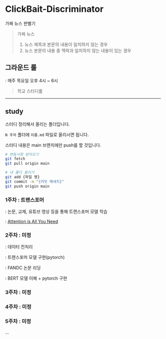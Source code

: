 # ClickBait-Discriminator
가짜 뉴스 판별기
> 가짜 뉴스
> 1. 뉴스 제목과 본문의 내용이 일치하지 않는 경우
> 2. 뉴스 본문의 내용 중 맥락과 일치하지 않는 내용이 있는 경우

## 그라운드 룰
: 매주 목요일 오후 4시 ~ 6시
> 학교 스터디룸

---

## study
스터디 정리해서 올리는 폴더입니다.

`N 주차` 폴더에 `이름.md` 파일로 올리시면 됩니다.

스터디 내용은 main 브랜치에만 push를 할 것입니다.

```bash
# 변동사항 받아오기
git fetch
git pull origin main

# 내 폴더 올리기
git add {파일 명}
git commit -m "{커밋 메세지}"
git push origin main
```

### 1주차 : 트랜스포머
: 논문, 교재, 유튜브 영상 등을 통해 트랜스포머 모델 학습

: [Attention is All You Need](https://arxiv.org/abs/1706.03762)

### 2주차 : 미정
: 데이터 전처리

: 트랜스포머 모델 구현(pytorch)

: FANDC 논문 리딩

: BERT 모델 이해 + pytorch 구현

### 3주차 : 미정

### 4주차 : 미정

### 5주차 : 미정

...

